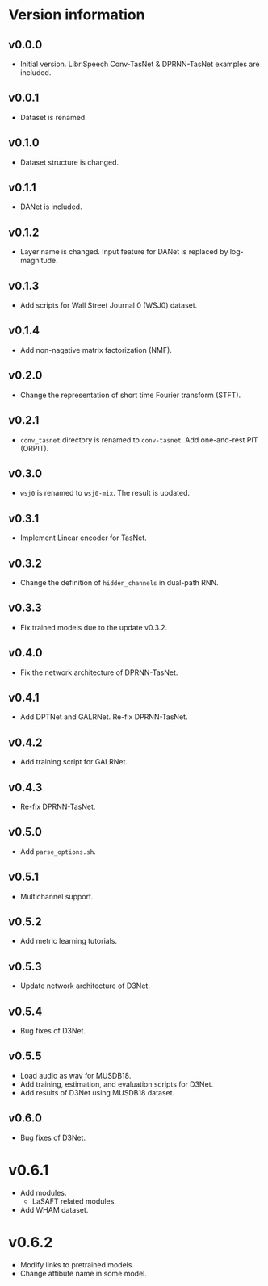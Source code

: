 # Version information
## v0.0.0
- Initial version. LibriSpeech Conv-TasNet & DPRNN-TasNet examples are included.

## v0.0.1
- Dataset is renamed.

## v0.1.0
- Dataset structure is changed.

## v0.1.1
- DANet is included.

## v0.1.2
- Layer name is changed. Input feature for DANet is replaced by log-magnitude.

## v0.1.3
- Add scripts for Wall Street Journal 0 (WSJ0) dataset.

## v0.1.4
- Add non-nagative matrix factorization (NMF).

## v0.2.0
- Change the representation of short time Fourier transform (STFT).

## v0.2.1
- `conv_tasnet` directory is renamed to `conv-tasnet`. Add one-and-rest PIT (ORPIT).

## v0.3.0
- `wsj0` is renamed to `wsj0-mix`. The result is updated.

## v0.3.1
- Implement Linear encoder for TasNet.

## v0.3.2
- Change the definition of `hidden_channels` in dual-path RNN.

## v0.3.3
- Fix trained models due to the update v0.3.2.

## v0.4.0
- Fix the network architecture of DPRNN-TasNet.

## v0.4.1
- Add DPTNet and GALRNet. Re-fix DPRNN-TasNet.

## v0.4.2
- Add training script for GALRNet.

## v0.4.3
- Re-fix DPRNN-TasNet.

## v0.5.0
- Add `parse_options.sh`.

## v0.5.1
- Multichannel support.

## v0.5.2
- Add metric learning tutorials.

## v0.5.3
- Update network architecture of D3Net.

## v0.5.4
- Bug fixes of D3Net.

## v0.5.5
- Load audio as wav for MUSDB18.
- Add training, estimation, and evaluation scripts for D3Net.
- Add results of D3Net using MUSDB18 dataset.

## v0.6.0
- Bug fixes of D3Net.

# v0.6.1
- Add modules.
  - LaSAFT related modules.
- Add WHAM dataset.

# v0.6.2
- Modify links to pretrained models.
- Change attibute name in some model.
